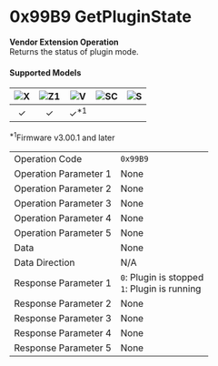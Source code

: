 # 0x99B9 GetPluginState

**Vendor Extension Operation**  
Returns the status of plugin mode.  

#### Supported Models
| ![X](https://img.shields.io/badge/X-purple) | ![Z1](https://img.shields.io/badge/Z1-blue) | ![V](https://img.shields.io/badge/V-green) | ![SC](https://img.shields.io/badge/SC-orange) | ![S](https://img.shields.io/badge/S-red) |
|:-:|:-:|:-:|:-:|:-:|
| ✓ | ✓ | ✓<sup>\*1</sup> |   |   |

<sup>\*1</sup>Firmware v3.00.1 and later  

| | |
|:--|:--|
| Operation Code | `0x99B9` |
| Operation Parameter 1 | None |
| Operation Parameter 2 | None |
| Operation Parameter 3 | None |
| Operation Parameter 4 | None |
| Operation Parameter 5 | None |
| Data | None |
| Data Direction | N/A |
| Response Parameter 1 | `0`: Plugin is stopped<br>`1`: Plugin is running |
| Response Parameter 2 | None |
| Response Parameter 3 | None |
| Response Parameter 4 | None |
| Response Parameter 5 | None |

